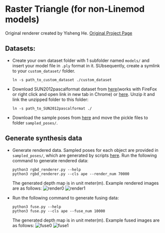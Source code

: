 # Raster Triangle (for non-Linemod models)
Original renderer created by Yisheng He. [Original Project Page](https://github.com/ethnhe/raster_triangle)

## Datasets:
- Create your own dataset folder with 1 subfolder named ``models/`` and insert your model file in ``.ply`` format in it. SUbsequently, create a symlink to your ``custom_dataset/`` folder.
    ```shell
    ln -s path_to_custom_dataset ./custom_dataset
    ```
- Download SUN2012pascalformat dataset from [here](http://groups.csail.mit.edu/vision/SUN/releases/SUN2012pascalformat.tar.gz)(works with FireFox or right click and open link in new tab in Chrome) or [here](https://github.com/ShapeNet/RenderForCNN/blob/master/datasets/get_sun2012pascalformat.sh). Unzip it and link the unzipped folder to this folder:
    ```shell
    ln -s path_to_SUN2012pascalformat ./
    ```
- Download the sample poses from [here](https://hkustconnect-my.sharepoint.com/:f:/g/personal/yhebk_connect_ust_hk/End-Ha7PuQFNktD_ZqBIuQgBwR0wNVDPi-Bneulo7Dy-JA?e=WQba57) and move the pickle files to folder ```sampled_poses/```.

## Generate synthesis data
- Generate rendered data. Sampled poses for each object are provided in ``sampled_poses/``, which are generated by scripts [here](https://github.com/zju3dv/pvnet-rendering). Run the following command to generate rendered data:
    ```shell
    python3 rgbd_renderer.py --help
    python3 rgbd_renderer.py --cls ape --render_num 70000
    ```
    The generated depth map is in unit meter(m).
    Example rendered images are as follows:
    ![render0](./example_images/rnd0.png)
    ![render1](./example_images/rnd1.png)


- Run the following command to generate fusing data:
    ```shell
    python3 fuse.py --help
    python3 fuse.py --cls ape --fuse_num 10000
    ```
    The generated depth map is in unit meter(m).
    Example fused images are as follows:
    ![fuse0](./example_images/fuse0.png)
    ![fuse1](./example_images/fuse1.png)
